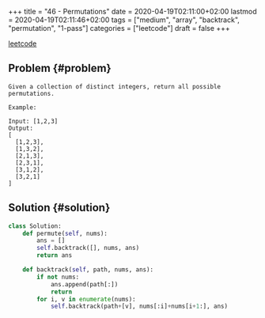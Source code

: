 +++
title = "46 - Permutations"
date = 2020-04-19T02:11:00+02:00
lastmod = 2020-04-19T02:11:46+02:00
tags = ["medium", "array", "backtrack", "permutation", "1-pass"]
categories = ["leetcode"]
draft = false
+++

[leetcode](https://leetcode.com/problems/permutations-ii/)


## Problem {#problem}

```text
Given a collection of distinct integers, return all possible permutations.

Example:

Input: [1,2,3]
Output:
[
  [1,2,3],
  [1,3,2],
  [2,1,3],
  [2,3,1],
  [3,1,2],
  [3,2,1]
]
```


## Solution {#solution}

```python
class Solution:
    def permute(self, nums):
        ans = []
        self.backtrack([], nums, ans)
        return ans

    def backtrack(self, path, nums, ans):
        if not nums:
            ans.append(path[:])
            return
        for i, v in enumerate(nums):
            self.backtrack(path+[v], nums[:i]+nums[i+1:], ans)
```
